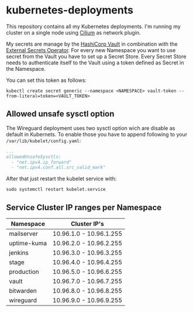 # kubernetes-deployments
This repository contains all my Kubernetes deployments.
I'm running my cluster on a single node using [Cilium](https://cilium.io/) as network plugin.

My secrets are manage by the [HashiCorp Vault](https://developer.hashicorp.com/vault) in combination with the [External Secrets Operator](https://external-secrets.io/v0.8.1/).
For every new Namespace you want to use secret from the Vault you have to set up a Secret Store.
Every Secret Store needs to authenticate itself to the Vault using a token defined as Secret in the Namespace.

You can set this token as follows:
````shell
kubectl create secret generic --namespace <NAMESPACE> vault-token --from-literal=token=<VAULT_TOKEN>
````

## Allowed unsafe sysctl option
The Wireguard deployment uses two sysctl option wich are disable as default in Kubernets.
To enable those you have to append following to your ```/var/lib/kubelet/config.yaml```:
````yml
...
allowedUnsafeSysctls:
  - "net.ipv4.ip_forward"
  - "net.ipv4.conf.all.src_valid_mark"
````
After that just restart the kubelet service with:
````shell
sudo systemctl restart kubelet.service
````

## Service Cluster IP ranges per Namespace

| Namespace   |      Cluster IP's       |
|-------------|:-----------------------:|
| mailserver  | 10.96.1.0 - 10.96.1.255 |
| uptime-kuma | 10.96.2.0 - 10.96.2.255 |
| jenkins     | 10.96.3.0 - 10.96.3.255 |
| stage       | 10.96.4.0 - 10.96.4.255 |
| production  | 10.96.5.0 - 10.96.6.255 |
| vault       | 10.96.7.0 - 10.96.7.255 |
| bitwarden   | 10.96.8.0 - 10.96.8.255 |
| wireguard   | 10.96.9.0 - 10.96.9.255 |
